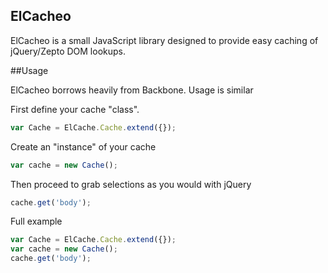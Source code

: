 ## ElCacheo

ElCacheo is a small JavaScript library designed to provide easy caching of jQuery/Zepto DOM lookups.

##Usage

ElCacheo borrows heavily from Backbone. Usage is similar

First define your cache "class". 

```JavaScript
var Cache = ElCache.Cache.extend({});
```

Create an "instance" of your cache

```JavaScript
var cache = new Cache();
```

Then proceed to grab selections as you would with jQuery

```JavaScript
cache.get('body');
```

Full example

```JavaScript
var Cache = ElCache.Cache.extend({});
var cache = new Cache();
cache.get('body');
```